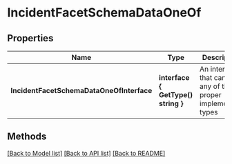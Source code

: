# IncidentFacetSchemaDataOneOf

## Properties

Name | Type | Description | Notes
------------ | ------------- | ------------- | -------------
**IncidentFacetSchemaDataOneOfInterface** | **interface { GetType() string }** | An interface that can hold any of the proper implementing types |

## Methods


[[Back to Model list]](../README.md#documentation-for-models) [[Back to API list]](../README.md#documentation-for-api-endpoints) [[Back to README]](../README.md)


